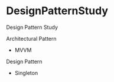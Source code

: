 # DesignPatternStudy
Design Pattern Study

Architectural Pattern
  - MVVM

Design Pattern
  - Singleton
